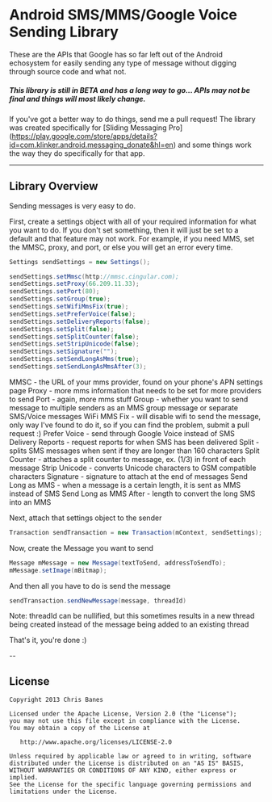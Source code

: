 # Android SMS/MMS/Google Voice Sending Library

These are the APIs that Google has so far left out of the Android echosystem for easily sending any type of message without digging through source code and what not. 

##### This library is still in __BETA__ and has a long way to go... APIs may not be final and things will most likely change.

If you've got a better way to do things, send me a pull request! The library was created specifically for [Sliding Messaging Pro] (https://play.google.com/store/apps/details?id=com.klinker.android.messaging_donate&hl=en) and some things work the way they do specifically for that app.

---

## Library Overview

Sending messages is very easy to do.

First, create a settings object with all of your required information for what you want to do. If you don't set something, then it will just be set to a default and that feature may not work. For example, if you need MMS, set the MMSC, proxy, and port, or else you will get an error every time.

``` java
Settings sendSettings = new Settings();

sendSettings.setMmsc(http://mmsc.cingular.com);
sendSettings.setProxy(66.209.11.33);
sendSettings.setPort(80);
sendSettings.setGroup(true);
sendSettings.setWifiMmsFix(true);
sendSettings.setPreferVoice(false);
sendSettings.setDeliveryReports(false);
sendSettings.setSplit(false);
sendSettings.setSplitCounter(false);
sendSettings.setStripUnicode(false);
sendSettings.setSignature("");
sendSettings.setSendLongAsMms(true);
sendSettings.setSendLongAsMmsAfter(3);
```

MMSC - the URL of your mms provider, found on your phone's APN settings page
Proxy - more mms information that needs to be set for more providers to send
Port - again, more mms stuff
Group - whether you want to send message to multiple senders as an MMS group message or separate SMS/Voice messages
WiFi MMS Fix - will disable wifi to send the message, only way I've found to do it, so if you can find the problem, submit a pull request :)
Prefer Voice - send through Google Voice instead of SMS
Delivery Reports - request reports for when SMS has been delivered
Split - splits SMS messages when sent if they are longer than 160 characters
Split Counter - attaches a split counter to message, ex. (1/3) in front of each message
Strip Unicode - converts Unicode characters to GSM compatible characters
Signature - signature to attach at the end of messages
Send Long as MMS - when a message is a certain length, it is sent as MMS instead of SMS
Send Long as MMS After - length to convert the long SMS into an MMS

Next, attach that settings object to the sender

``` java
Transaction sendTransaction = new Transaction(mContext, sendSettings);
```

Now, create the Message you want to send

``` java
Message mMessage = new Message(textToSend, addressToSendTo);
mMessage.setImage(mBitmap);
```

And then all you have to do is send the message

``` java
sendTransaction.sendNewMessage(message, threadId)
```

Note: threadId can be nullified, but this sometimes results in a new thread being created instead of the message being added to an existing thread

That's it, you're done :)

--

## License

    Copyright 2013 Chris Banes

    Licensed under the Apache License, Version 2.0 (the "License");
    you may not use this file except in compliance with the License.
    You may obtain a copy of the License at

       http://www.apache.org/licenses/LICENSE-2.0

    Unless required by applicable law or agreed to in writing, software
    distributed under the License is distributed on an "AS IS" BASIS,
    WITHOUT WARRANTIES OR CONDITIONS OF ANY KIND, either express or implied.
    See the License for the specific language governing permissions and
    limitations under the License.